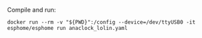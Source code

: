 Compile and run:

```docker run --rm -v "${PWD}":/config --device=/dev/ttyUSB0 -it esphome/esphome run anaclock_lolin.yaml```
